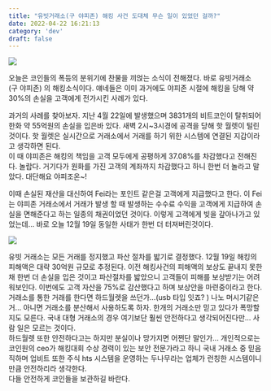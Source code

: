 ```yaml
---
title: "유빗거래소(구 야피존) 해킹 사건 도대체 무슨 일이 있었던 걸까?"
date: 2022-04-22 16:21:13
category: 'dev'
draft: false
---
```


![](https://encrypted-tbn0.gstatic.com/images?q=tbn:ANd9GcQu_tLHLsmg9C7J8GZImtKLD1Y05L_mQMkzicToMvje4-RI1jAp)

오늘은 코인들의 폭등의 분위기에 찬물을 끼얹는 소식이 전해졌다. 바로 유빗거래소(구 야피존) 의 해킹소식이다. 얘네들은 이미 과거에도 야피존 시절에 해킹을 당해 약 30%의 손실을 고객에게 전가시킨 사례가 있다.   
  
과거의 사례를 찾아보자. 지난 4월 22일에 발생했으며 3831개의 비트코인이 탈취되어 한화 약 55억원의 손실을 입은바 있다. 새벽 2시~3시경에 공격을 당해 핫 월렛이 털린 것이다. 핫 월렛은 실시간으로 거래소에서 거래를 하기 위한 시스템에 연결된 지갑이라고 생각하면 된다.   
이 때 야피존은 해킹의 책임을 고객 모두에게 공평하게 37.08%를 차감했다고 전해진다. 놀랍다. 거기다가 원화를 가진 고객의 계좌까지 차감했다고 하니 한번 더 놀라고 말았다. 대단해요 야피조온~!  
  
이때 손실된 재산을 대신하여 Fei라는 포인트 같은걸 고객에게 지급했다고 한다. 이 Fei는 야피존 거래소에서 거래가 발생 할 때 발생하는 수수료 수익을 고객에게 지급하여 손실을 면해준다고 하는 일종의 채권이었던 것이다. 이렇게 고객에게 빚을 갚아나가고 있었는데... 바로 오늘 12월 19일 동일한 사태가 한번 더 터져버린것이다. 

  

![](https://postfiles.pstatic.net/MjAxNzEyMTlfMTcw/MDAxNTEzNjgyMzMxMTgz.n-vauUTX_Guey7WbrR902OEBsku64KOCWCMpQCTZ2ycg.i86zKMsZJjbEZ-1ndEZqX6Jz9Vk2EM5A2EeNqFH9654g.PNG.nhj7/image.png?type=w773)

  

  

유빗 거래소는 모든 거래를 정지했고 파산 절차를 밟기로 결정했다. 12월 19일 해킹의 피해액은 대략 30억원 규모로 추정된다. 이전 해킹사건의 피해액의 보상도 끝내지 못한 채 한번 더 손실을 입은 것이고 파산절차를 밟았으니 고객들이 피해를 보상받기는 어려워보인다. 이번에도 고객 자산을 75%로 감산했다고 하며 보상안을 마련중이라고 한다.   
거래소를 통한 거래를 한다면 하드월렛을 쓰던가...(usb 타입 잇죠? ) 나노 머시기같은거... 아니면 거래소를 분산해서 사용하도록 하자. 한개의 거래소만 믿고 있다가 폭망할지도 모른다. 국내 대형 거래소의 경우 여기보단 훨씬 안전하다고 생각되어진다만... 사람 일은 모르는 것이다.   
하드월렛 또한 안전하다고는 하지만 분실이나 망가지면 어쩐단 말인가... 개인적으로는 코인원의 ceo가 해킹대회 수상 경력이 있는 보안 전문가라고 하니 국내 거래소 중 믿음직하며 업비트 또한 주식 hts 시스템을 운영하는 두나무라는 업체가 런칭한 시스템이니만큼 안전하리라 생각한다.   
다들 안전하게 코인들을 보관하길 바란다.
